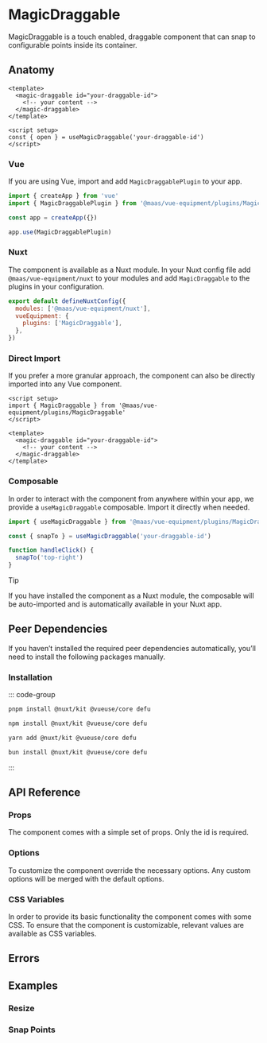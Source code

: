 # MagicDraggable

MagicDraggable is a touch enabled, draggable component that can snap to configurable points inside its container.

<component-preview src="./demo/DefaultDemo.vue" />

<!--@include: @/apps/docs/src/content/snippets/overview.md-->

## Anatomy

```vue
<template>
  <magic-draggable id="your-draggable-id">
    <!-- your content -->
  </magic-draggable>
</template>

<script setup>
const { open } = useMagicDraggable('your-draggable-id')
</script>
```

<!--@include: @/apps/docs/src/content/snippets/installation.md-->

### Vue

If you are using Vue, import and add `MagicDraggablePlugin` to your app.

```js
import { createApp } from 'vue'
import { MagicDraggablePlugin } from '@maas/vue-equipment/plugins/MagicDraggable'

const app = createApp({})

app.use(MagicDraggablePlugin)
```

### Nuxt

The component is available as a Nuxt module. In your Nuxt config file add `@maas/vue-equipment/nuxt` to your modules and add `MagicDraggable` to the plugins in your configuration.

```js
export default defineNuxtConfig({
  modules: ['@maas/vue-equipment/nuxt'],
  vueEquipment: {
    plugins: ['MagicDraggable'],
  },
})
```

### Direct Import

If you prefer a more granular approach, the component can also be directly imported into any Vue component.

```vue
<script setup>
import { MagicDraggable } from '@maas/vue-equipment/plugins/MagicDraggable'
</script>

<template>
  <magic-draggable id="your-draggable-id">
    <!-- your content -->
  </magic-draggable>
</template>
```

### Composable

In order to interact with the component from anywhere within your app, we provide a `useMagicDraggable` composable. Import it directly when needed.

```js
import { useMagicDraggable } from '@maas/vue-equipment/plugins/MagicDraggable'

const { snapTo } = useMagicDraggable('your-draggable-id')

function handleClick() {
  snapTo('top-right')
}
```

> [!TIP]
> If you have installed the component as a Nuxt module, the composable will be auto-imported and is automatically available in your Nuxt app.

## Peer Dependencies

If you haven’t installed the required peer dependencies automatically, you’ll need to install the following packages manually.

<ProseTable
  :columns="[
    { label: 'Package'},
  ]"
  :rows="[
    {
      items: [
        {
          label: '[@nuxt/kit](https://www.npmjs.com/package/@nuxt/kit)'
        }
      ]
    },
     {
      items: [
        {
          label: '[@vueuse/core](https://www.npmjs.com/package/@vueuse/core)'
        }
      ]
    },
    {
      items: [
        {
          label: '[defu](https://www.npmjs.com/package/defu)'
        }
      ]
    }
  ]"
/>

### Installation

::: code-group

```sh [pnpm]
pnpm install @nuxt/kit @vueuse/core defu
```

```sh [npm]
npm install @nuxt/kit @vueuse/core defu
```

```sh [yarn]
yarn add @nuxt/kit @vueuse/core defu
```

```sh [bun]
bun install @nuxt/kit @vueuse/core defu
```

:::

## API Reference

### Props

The component comes with a simple set of props. Only the id is required.

<ProseTable
  :columns="[
    { label: 'Prop' },
    { label: 'Type' },
    { label: 'Required' }
  ]"
  :rows="[
    {
      items: [
        {
          label: 'id',
          description: 'Providing an id is required. Can either be a string or a ref.'
        },
        {
          label: 'MaybeRef\<string\>',
          escape: true
        },
        {
          label: 'true'
        }
      ]
    },
    {
      items: [
        {
          label: 'options',
          description: 'Refer to the [options table](#options) for details.'
        },
        {
          label: 'MagicDraggableOptions'
        },
        {
          label: 'false'
        }
      ]
    }
  ]"
/>

### Options

To customize the component override the necessary options. Any custom options will be merged with the default options.

<ProseTable
  :columns="[
    { label: 'Option' },
    { label: 'Type' },
    { label: 'Default' }
  ]"
  :rows="[
    {
      items: [
        {
          label: 'tag',
          description: 'Specify the drawer\'s HTML element.'
        },
        {
          label: 'string',
          description: '\'dialog\' | \'div\''
        },
        {
          label: '\'div\''
        }
      ]
    },
    {
      items: [
        {
          label: 'threshold.distance',
          description: 'Configure the dragged distance before the component snaps.'
        },
        {
          label: 'number'
        },
        {
          label: '128'
        }
      ]
    },
    {
      items: [
        {
          label: 'threshold.momentum',
          description: 'Configure the momentum from when the component snaps.'
        },
        {
          label: 'number'
        },
        {
          label: '1.5'
        }
      ]
    },
    {
      items: [
        {
          label: 'threshold.idle',
          description: 'Configure the idle time threshold in milliseconds before drag is considered complete.'
        },
        {
          label: 'number'
        },
        {
          label: '250'
        }
      ]
    },
    {
      items: [
        {
          label: 'threshold.lock',
          description: 'Configure the dragged distance before the component prevents other touch interactions.'
        },
        {
          label: 'number'
        },
        {
          label: '0'
        }
      ]
    },
    {
      items: [
        {
          label: 'animation.snap.duration',
          description: 'Configure the component’s snap animation duration.'
        },
        {
          label: 'number'
        },
        {
          label: '500'
        }
      ]
    },
    {
      items: [
        {
          label: 'animation.snap.easing',
          description: 'Configure the component’s snap animation easing.'
        },
        {
          label: 'function',
          description: '(t: number) => number'
        },
        {
          label: 'easeOutBack',
          description: '1 + (t - 1) * (t - 1) * ((o + 1) * (t - 1) + o)'
        }
      ]
    },
    {
      items: [
        {
          label: 'initial.snapPoint',
          description: 'Provide an initial snap point for the component to snap to.'
        },
        {
          label: 'DraggableSnapPoint',
          description: 'Position | [Position, { x?: number, y?: number }]'
        },
        {
          label: '\'center\''
        }
      ]
    },
    {
      items: [
        {
          label: 'snapPoints',
          description: 'Add snap points. Points can be either a position string (\'top-left\', \'center\', etc.) or a tuple with position and offset coordinates.'
        },
        {
          label: 'DraggableSnapPoint[]',
          description: 'Array<Position | [Position, { x?: number, y?: number }]>'
        },
        {
          label: 'DraggableSnapPoint[]',
          description: '[\'top-left\', \'top-right\', \'bottom-left\', \'bottom-right\']'
        }
      ]
    },
    {
      items: [
        {
          label: 'scrollLock',
          description: 'Lock body scroll when the menu is open.'
        },
        {
          label: 'boolean | object'
        },
        {
          label: 'object'
        }
      ]
    },
    {
      items: [
        {
          label: 'scrollLock.padding',
          description: 'Locking the body scroll hides any permanently visible scrollbar. Adding a padding to fixed elements prevents them from shifting in this case.'
        },
        {
          label: 'boolean'
        },
        {
          label: 'true'
        }
      ]
    },
    {
      items: [
        {
          label: 'disabled',
          description: 'Disable the component completely.'
        },
        {
          label: 'boolean'
        },
        {
          label: 'false'
        }
      ]
    }
  ]"
/>

### CSS Variables

In order to provide its basic functionality the component comes with some CSS. To ensure that the component is customizable, relevant values are available as CSS variables.

<ProseTable
 :columns="[
   { label: 'Variable' },
   { label: 'Default' },
 ]"
 :rows="[
   {
      items: [
        {
          label: '--magic-draggable-position'
        },
        {
          label: 'fixed'
        },
      ]
   },
   {
      items: [
        {
          label: '--magic-draggable-width'
        },
        {
          label: '100%'
        },
      ]
   },
   {
      items: [
        {
          label: '--magic-draggable-height'
        },
        {
          label: '100%'
        },
      ]
   },
   {
      items: [
        {
          label: '--magic-draggable-z-index'
        },
        {
          label: '999'
        },
      ]
   },
   {
      items: [
        {
          label: '--magic-draggable-inset'
        },
        {
          label: '0'
        },
      ]
    },
    {
      items: [
        {
          label: '--magic-draggable-cursor'
        },
        {
          label: 'grab'
        },
      ]
   },
  {
    items: [
        {
          label: '--magic-draggable-cursor-dragging'
        },
        {
          label: 'grabbing'
        },
      ]
   }
 ]"
/>

## Errors

<ProseTable
  :columns="[
    { label: 'Source' },
    { label: 'ErrorCode' },
    { label: 'Message' }
  ]"
  :rows="[
    {
      items: [
        { label: 'MagicDraggable' },
        { label: 'missing_snap_point' },
        { label: 'MagicDraggable must have at least one snap point set' }
      ]
    }
  ]"
/>

## Examples

### Resize

<ComponentPreview src="./demo/ResizeDemo.vue" />

### Snap Points

<ComponentPreview src="./demo/SnapPointsDemo.vue" />
